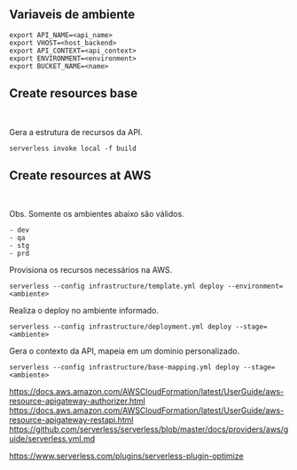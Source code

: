 
## Variaveis de ambiente

    export API_NAME=<api_name>
    export VHOST=<host_backend>
    export API_CONTEXT=<api_context>
    export ENVIRONMENT=<environment>
    export BUCKET_NAME=<name>

## Create resources base
<br />

Gera a estrutura de recursos da API.

    serverless invoke local -f build


## Create resources at AWS
<br />

Obs. Somente os ambientes abaixo são válidos.

    - dev
    - qa
    - stg
    - prd

Provisiona os recursos necessários na AWS.
    
    serverless --config infrastructure/template.yml deploy --environment=<ambiente>

Realiza o deploy no ambiente informado.

    serverless --config infrastructure/deployment.yml deploy --stage=<ambiente>

Gera o contexto da API, mapeia em um dominio personalizado.

    serverless --config infrastructure/base-mapping.yml deploy --stage=<ambiente>



https://docs.aws.amazon.com/AWSCloudFormation/latest/UserGuide/aws-resource-apigateway-authorizer.html
https://docs.aws.amazon.com/AWSCloudFormation/latest/UserGuide/aws-resource-apigateway-restapi.html
https://github.com/serverless/serverless/blob/master/docs/providers/aws/guide/serverless.yml.md

https://www.serverless.com/plugins/serverless-plugin-optimize
